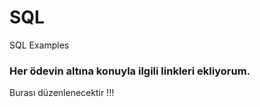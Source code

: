 # SQL
SQL Examples

### Her ödevin altına konuyla ilgili linkleri ekliyorum.
Burası düzenlenecektir !!!
